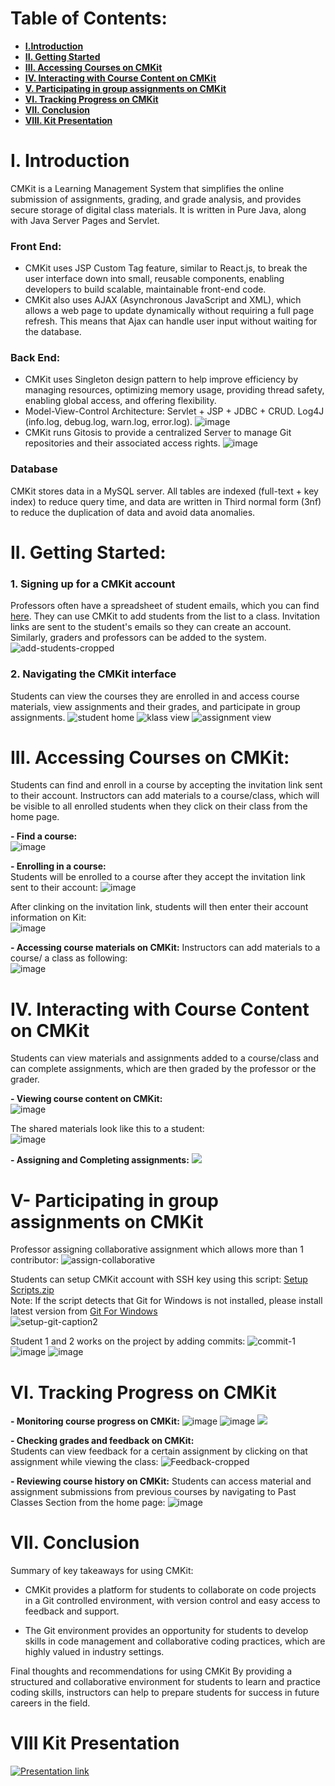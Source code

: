 # Table of Contents:

- **[I.Introduction](#i-introduction)**  
- **[II. Getting Started](#ii-getting-started)**  
- **[III. Accessing Courses on CMKit](#iii-accessing-courses-on-cmkit)**  
- **[IV. Interacting with Course Content on CMKit](#iv-interacting-with-course-content-on-cmkit)**   
- **[V. Participating in group assignments on CMKit](#v--participating-in-group-assignments-on-cmkit)**  
- **[VI. Tracking Progress on CMKit](#vi-tracking-progress-on-cmkit)**  
- **[VII. Conclusion](#vii-conclusion)**  
- **[VIII. Kit Presentation](#viii-kit-presentation)**  



# I. Introduction

CMKit is a Learning Management System that simplifies the online submission of assignments, grading, and grade analysis, and provides secure storage of digital class materials. It is written in Pure Java, along with Java Server Pages and Servlet.

### Front End:

- CMKit uses JSP Custom Tag feature, similar to React.js, to break the user interface down into small, reusable components, enabling developers to build scalable, maintainable front-end code. 
- CMKit also uses AJAX (Asynchronous JavaScript and XML), which allows a web page to update dynamically without requiring a full page refresh. This means that Ajax can handle user input without waiting for the database.  

### Back End:

- CMKit uses Singleton design pattern to help improve efficiency by managing resources, optimizing memory usage, providing thread safety, enabling global access, and offering flexibility. 
- Model-View-Control Architecture: Servlet + JSP + JDBC + CRUD. Log4J (info.log, debug.log, warn.log, error.log). 
![image](https://user-images.githubusercontent.com/75138396/221334562-8e5d23de-6d76-49e9-a14a-d492fa3bbfe5.png)
- CMKit runs Gitosis to provide a centralized Server to manage Git repositories and their associated access rights.
![image](https://user-images.githubusercontent.com/75138396/221334584-7a94e4f9-b5d7-4140-968a-e43fa7a7a35a.png)


### Database

CMKit stores data in a MySQL server. All tables are indexed (full-text + key index) to reduce query time, and data are written in Third normal form (3nf) to reduce the duplication of data and avoid data anomalies.

# II. Getting Started:

### 1. Signing up for a CMKit account

Professors often have a spreadsheet of student emails, which you can find [here](https://docs.google.com/spreadsheets/d/18tLlYL6Ftcdbk3ESXvmq6mcj5V_AyjW4V-mDUHLGiyk/edit#gid=0). They can use CMKit to add students from the list to a class. Invitation links are sent to the student's emails so they can create an account. Similarly, graders and professors can be added to the system.
![add-students-cropped](https://user-images.githubusercontent.com/75138396/221392328-bc2f81d1-e07e-46e8-8be9-3f3e8ba350f8.gif)

### 2. Navigating the CMKit interface

Students can view the courses they are enrolled in and access course materials, view assignments and their grades, and participate in group assignments.
![student home](https://i.imgur.com/YsTt7sa.jpg)
![klass view](https://i.imgur.com/Q8lGsfj.jpg)
![assignment view](https://user-images.githubusercontent.com/75138396/221348916-6495c393-08df-420f-8140-806f0d9b99b2.png)

# III. Accessing Courses on CMKit:

Students can find and enroll in a course by accepting the invitation link sent to their account. Instructors can add materials to a course/class, which will be visible to all enrolled students when they click on their class from the home page.

**- Find a course:**  
![image](https://user-images.githubusercontent.com/75138396/221346966-7ed1d63f-cb29-4d0c-a89f-74abc874ef28.png)
 
**- Enrolling in a course:**  
Students will be enrolled to a course after they accept the invitation link sent to their account:
![image](https://user-images.githubusercontent.com/75138396/221348527-94cedb18-2320-4e43-a919-e0dc08e37510.png)

After clinking on the invitation link, students will then enter their account information on Kit:  
![image](https://user-images.githubusercontent.com/75138396/221348557-2e9be32d-572f-4b5a-a7ce-11b7942e77ce.png)

**- Accessing course materials on CMKit:**
Instructors can add materials to a course/ a class as following:  
![image](https://user-images.githubusercontent.com/75138396/221347258-79db8124-12fe-4639-a271-faf38eaa1b0e.png)

# IV. Interacting with Course Content on CMKit
Students can view materials and assignments added to a course/class and can complete assignments, which are then graded by the professor or the grader.


**- Viewing course content on CMKit:**   
![image](https://user-images.githubusercontent.com/75138396/221347440-835e823d-82cb-4605-8f8c-23cfe6a94dba.png)

The shared materials look like this to a student:  
![image](https://user-images.githubusercontent.com/75138396/221347154-bd7ff856-672a-404a-9193-ea5651e7dc51.png)


**- Assigning and Completing assignments:**
![](https://i.imgur.com/zvVtYPJ.gif)

# V- Participating in group assignments on CMKit

Professor assigning collaborative assignment which allows more than 1 contributor:
![assign-collaborative](https://user-images.githubusercontent.com/75138396/221622838-f3c76c02-4e0b-4f1b-b39f-ee10a9bb8d6e.gif)

Students can setup CMKit account with SSH key using this script: [Setup Scripts.zip](https://github.com/thanhvu0895/CMKit-Java-Learning-Management-System/files/10841670/Setup.Scripts.zip)  
Note: If the script detects that Git for Windows is not installed, please install latest version from [Git For Windows](https://git-scm.com/download/win)  
![setup-git-caption2](https://user-images.githubusercontent.com/75138396/221642502-276cecaf-109e-4f62-9250-bb1328ae0fc1.gif)

Student 1 and 2 works on the project by adding commits:
![commit-1](https://user-images.githubusercontent.com/75138396/221660301-0862c00f-d238-45b8-878b-30fcd20099d3.gif)
![image](https://user-images.githubusercontent.com/75138396/221661753-8bc2c3c1-866c-458d-ae6b-ada6c9923719.png)
![image](https://user-images.githubusercontent.com/75138396/221645281-fa130adf-828a-4ec4-b548-707a5a3c2c12.png)

# VI. Tracking Progress on CMKit

**- Monitoring course progress on CMKit:**
![image](https://user-images.githubusercontent.com/75138396/221346807-30dc16cf-6f08-4caa-b8c5-af9a906a7ca2.png)
![image](https://user-images.githubusercontent.com/75138396/221662214-0561a312-3f6d-472e-9cf2-4a11c1bdcea4.png)
![](https://i.imgur.com/QE2G9Nj.jpg)


**- Checking grades and feedback on CMKit:**  
Students can view feedback for a certain assignment by clicking on that assignment while viewing the class:
![Feedback-cropped](https://user-images.githubusercontent.com/75138396/221392232-3f88e719-24e1-4adf-aa4b-58cea890fe32.gif)

**- Reviewing course history on CMKit:**
Students can access material and assignment submissions from previous courses by navigating to Past Classes Section from the home page:
![image](https://user-images.githubusercontent.com/75138396/221349089-ec661f57-af97-4bf8-96a7-9c42b0e6c708.png)

# VII. Conclusion

Summary of key takeaways for using CMKit:

- CMKit provides a platform for students to collaborate on code projects in a Git controlled environment, with version control and easy access to feedback and support.

- The Git environment provides an opportunity for students to develop skills in code management and collaborative coding practices, which are highly valued in industry settings.

Final thoughts and recommendations for using CMKit
By providing a structured and collaborative environment for students to learn and practice coding skills, instructors can help to prepare students for success in future careers in the field.

# VIII Kit Presentation 
[![Presentation link](https://i.imgur.com/tnuMkYt.png)](https://drive.google.com/file/d/1HmIBZJtRYmAtaYE_QU23V37QcD_5UOAY/view)
